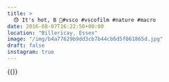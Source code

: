 ```yaml
---
title: >
  😓 It's hot, B 🐝#vsco #vscofilm #nature #macro
date: 2016-08-07T16:22:50+00:00
location: "Billericay, Essex"
image: "/img/b4a77629b9dd3cb7b44cb6d5f061865d.jpg"
draft: false
instagram: true
---
```


{{<photo src="/img/b4a77629b9dd3cb7b44cb6d5f061865d.jpg">}}
